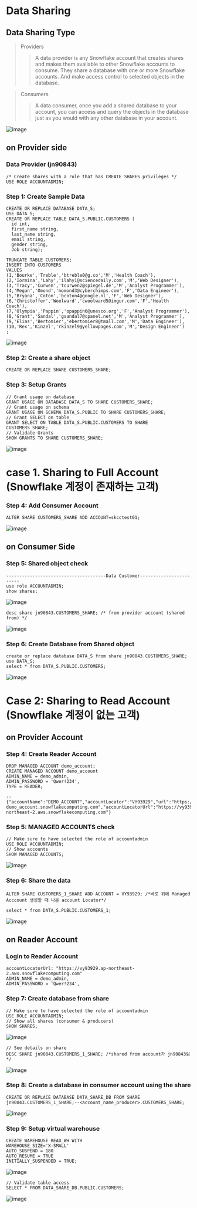 # Data Sharing

## Data Sharing Type
>  Providers
>>  A data provider is any Snowflake account that creates shares and makes them available to other Snowflake accounts to consume. They share a database with one or more Snowflake accounts. And make access control to selected objects in the database.

> Consumers
>> A data consumer, once you add a shared database to your account, you can access and query the objects in the database just as you would with any other database in your account.

![image](https://user-images.githubusercontent.com/52474199/184577761-8ecc9f99-8d58-46cc-af94-ae0118766ff4.png)


## on Provider side

### Data Provider (jn90843)
```
/* Create shares with a role that has CREATE SHARES privileges */
USE ROLE ACCOUNTADMIN; 
```

### Step 1: Create Sample Data

```
CREATE OR REPLACE DATABASE DATA_S;
USE DATA_S;
CREATE OR REPLACE TABLE DATA_S.PUBLIC.CUSTOMERS (
  id int,
  first_name string,
  last_name string,
  email string,
  gender string,
  Job string);
```

```
TRUNCATE TABLE CUSTOMERS;
INSERT INTO CUSTOMERS
VALUES
(1,'Bourke','Treble','btreble0@g.co','M','Health Coach'),
(2,'Iormina','Lahy','ilahy1@sciencedaily.com','M','Web Designer'),
(3,'Tracy','Curwen','tcurwen2@spiegel.de','M','Analyst Programmer'),
(4,'Megan','Omond','momond3@cyberchimps.com','F','Data Engineer'),
(5,'Bryana','Coton','bcoton4@google.nl','F','Web Designer'),
(6,'Christoffer','Woolward','cwoolward5@imgur.com','F','Health Coach'),
(7,'Olympia','Pappin','opappin6@unesco.org','F','Analyst Programmer'),
(8,'Grant','Sandal','gsandal7@cpanel.net','M','Analyst Programmer'),
(9,'Elias','Bertomier','ebertomier8@tmall.com','M','Data Engineer'),
(10,'Rex','Kinzel','rkinzel9@yellowpages.com','M','Design Engineer')
;
```
![image](https://user-images.githubusercontent.com/52474199/183401893-04c9ca50-452c-4667-acd1-ddec9ef79498.png)

### Step 2: Create a share object

```
CREATE OR REPLACE SHARE CUSTOMERS_SHARE;
```

### Step 3: Setup Grants

```
// Grant usage on database
GRANT USAGE ON DATABASE DATA_S TO SHARE CUSTOMERS_SHARE; 
// Grant usage on schema
GRANT USAGE ON SCHEMA DATA_S.PUBLIC TO SHARE CUSTOMERS_SHARE; 
// Grant SELECT on table
GRANT SELECT ON TABLE DATA_S.PUBLIC.CUSTOMERS TO SHARE CUSTOMERS_SHARE; 
// Validate Grants
SHOW GRANTS TO SHARE CUSTOMERS_SHARE;
```
![image](https://user-images.githubusercontent.com/52474199/184577142-8591196f-bf57-417b-b0f3-e7d4895bacb9.png)


# case 1. Sharing to Full Account (Snowflake 계정이 존재하는 고객)

### Step 4: Add Consumer Account
```
ALTER SHARE CUSTOMERS_SHARE ADD ACCOUNT=skcctest01;
```
![image](https://user-images.githubusercontent.com/52474199/183403120-503450ff-d8df-42fe-b052-1ea5e37a339e.png)


## on Consumer Side

### Step 5: Shared object check
```
--------------------------------------Data Customer------------------------
use role ACCOUNTADMIN;
show shares;
```
![image](https://user-images.githubusercontent.com/52474199/183402575-3984270c-5a75-4240-8561-e9ac490c0ab1.png)


```
desc share jn90843.CUSTOMERS_SHARE; /* from provider account (shared from) */
```
![image](https://user-images.githubusercontent.com/52474199/183402869-5d5dcb5f-4a57-4f97-ae4d-77cabc187c7c.png)


### Step 6: Create Database from Shared object
```
create or replace database DATA_S from share jn90843.CUSTOMERS_SHARE;
use DATA_S;
select * from DATA_S.PUBLIC.CUSTOMERS;
```
![image](https://user-images.githubusercontent.com/52474199/183402945-5d2e71aa-1f38-479c-b847-d51ff28e4237.png)



# Case 2: Sharing to Read Account (Snowflake 계정이 없는 고객)

## on Provider Account
### Step 4: Create Reader Account
```
DROP MANAGED ACCOUNT demo_account;
CREATE MANAGED ACCOUNT demo_account
ADMIN_NAME = demo_admin,
ADMIN_PASSWORD = 'Qwer!234',
TYPE = READER;

--{"accountName":"DEMO_ACCOUNT","accountLocator":"VY93929","url":"https://avlmfgz-demo_account.snowflakecomputing.com","accountLocatorUrl":"https://vy93929.ap-northeast-2.aws.snowflakecomputing.com"}

```
### Step 5: MANAGED ACCOUNTS check
```
// Make sure to have selected the role of accountadmin
USE ROLE ACCOUNTADMIN; 
// Show accounts
SHOW MANAGED ACCOUNTS;
```
![image](https://user-images.githubusercontent.com/52474199/184528012-fe0f75d8-4dc8-465a-b0f1-d8de50de2b7c.png)


### Step 6: Share the data
```
ALTER SHARE CUSTOMERS_1_SHARE ADD ACCOUNT = VY93929; /*바로 위에 Managed Acccount 생성할 때 나온 account Locator*/
```
```
select * from DATA_S.PUBLIC.CUSTOMERS_1;
```
![image](https://user-images.githubusercontent.com/52474199/183608166-4bc418de-c179-43f7-81dd-0e7db7146f7d.png)


## on Reader Account
### Login to Reader Account

```
accountLocatorUrl: "https://vy93929.ap-northeast-2.aws.snowflakecomputing.com"
ADMIN_NAME = demo_admin,
ADMIN_PASSWORD = 'Qwer!234',

```


### Step 7: Create database from share
```
// Make sure to have selected the role of accountadmin
USE ROLE ACCOUNTADMIN; 
// Show all shares (consumer & producers)
SHOW SHARES;
```
![image](https://user-images.githubusercontent.com/52474199/183606222-be8abb60-e56f-4289-a0c0-53491769e5cb.png)


```
// See details on share
DESC SHARE jn90843.CUSTOMERS_1_SHARE; /*shared from account가 jn90843임 */
```

![image](https://user-images.githubusercontent.com/52474199/184528305-0e7852ec-5752-4a61-b519-859d15acae17.png)

### Step 8: Create a database in consumer account using the share

```
CREATE OR REPLACE DATABASE DATA_SHARE_DB FROM SHARE jn90843.CUSTOMERS_1_SHARE;--<account_name_producer>.CUSTOMERS_SHARE;

```
![image](https://user-images.githubusercontent.com/52474199/183607363-24237e0d-9717-4e8d-ba6c-fc3a92f5a820.png)


### Step 9: Setup virtual warehouse
```
CREATE WAREHOUSE READ_WH WITH
WAREHOUSE_SIZE='X-SMALL'
AUTO_SUSPEND = 180
AUTO_RESUME = TRUE
INITIALLY_SUSPENDED = TRUE;
```

![image](https://user-images.githubusercontent.com/52474199/183607742-4b50a60e-d22f-43e0-aa4c-8c2326012155.png)


```
// Validate table access
SELECT * FROM DATA_SHARE_DB.PUBLIC.CUSTOMERS;
```

![image](https://user-images.githubusercontent.com/52474199/183607839-8f8a1a81-20f4-4de6-8f3f-b8e9d3ef56ef.png)
